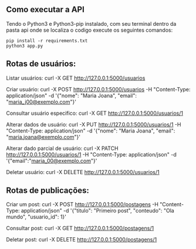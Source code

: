 ## Como executar a API

Tendo o Python3 e Python3-pip instalado, com seu terminal dentro da pasta api onde se localiza o codigo execute os seguintes comandos:

```
pip install -r requirements.txt
python3 app.py
```

## Rotas de usuários: 

Listar usuários:
curl -X GET http://127.0.0.1:5000/usuarios

Criar usuário:
curl -X POST http://127.0.0.1:5000/usuarios -H "Content-Type: application/json" -d '{"nome": "Maria Joana", "email": "maria_j00@exemplo.com"}'

Consultar usuário especifico:
curl -X GET http://127.0.0.1:5000/usuarios/1

Alterar dados de usuário:
curl -X PUT http://127.0.0.1:5000/usuarios/1 -H "Content-Type: application/json" -d '{"nome": "Maria Joana", "email": "maria.joana@exemplo.com"}'

Alterar dado parcial de usuário:
curl -X PATCH http://127.0.0.1:5000/usuarios/1 -H "Content-Type: application/json" -d '{"email":"maria_00@exemplo.com"}'

Deletar usuário:
curl -X DELETE http://127.0.0.1:5000/usuarios/1


## Rotas de publicações:

Criar um post:
curl -X POST http://127.0.0.1:5000/postagens -H "Content-Type: application/json" -d '{"titulo": "Primeiro post", "conteudo": "Ola mundo", "usuario_id": 1}'

Consultar post:
curl -X GET http://127.0.0.1:5000/postagens/1

Deletar post:
curl -X DELETE http://127.0.0.1:5000/postagens/1
